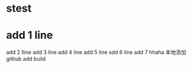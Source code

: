 # stest
# add 1 line
  add 2 lline
  add 3 line
  add 4 line
  add 5 line
  sdd 6 line
  add 7
  hhaha
  本地添加
  github
  add build
